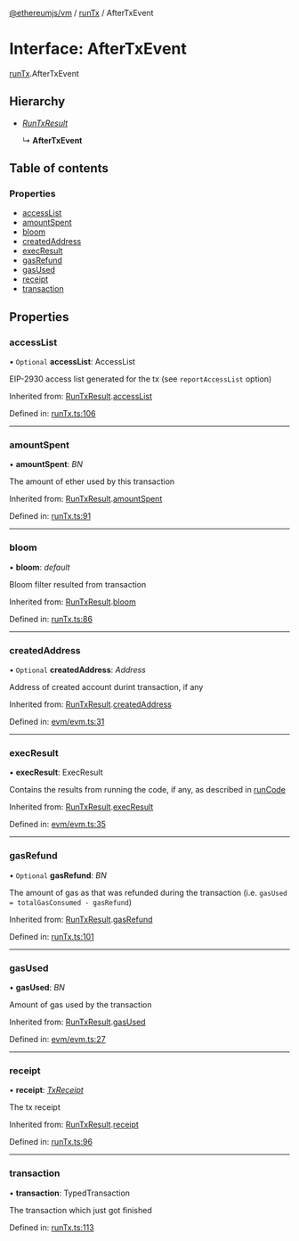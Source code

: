 [@ethereumjs/vm](../README.md) / [runTx](../modules/runtx.md) / AfterTxEvent

# Interface: AfterTxEvent

[runTx](../modules/runtx.md).AfterTxEvent

## Hierarchy

- [*RunTxResult*](runtx.runtxresult.md)

  ↳ **AfterTxEvent**

## Table of contents

### Properties

- [accessList](runtx.aftertxevent.md#accesslist)
- [amountSpent](runtx.aftertxevent.md#amountspent)
- [bloom](runtx.aftertxevent.md#bloom)
- [createdAddress](runtx.aftertxevent.md#createdaddress)
- [execResult](runtx.aftertxevent.md#execresult)
- [gasRefund](runtx.aftertxevent.md#gasrefund)
- [gasUsed](runtx.aftertxevent.md#gasused)
- [receipt](runtx.aftertxevent.md#receipt)
- [transaction](runtx.aftertxevent.md#transaction)

## Properties

### accessList

• `Optional` **accessList**: AccessList

EIP-2930 access list generated for the tx (see `reportAccessList` option)

Inherited from: [RunTxResult](runtx.runtxresult.md).[accessList](runtx.runtxresult.md#accesslist)

Defined in: [runTx.ts:106](https://github.com/ethereumjs/ethereumjs-monorepo/blob/master/packages/vm/src/runTx.ts#L106)

___

### amountSpent

• **amountSpent**: *BN*

The amount of ether used by this transaction

Inherited from: [RunTxResult](runtx.runtxresult.md).[amountSpent](runtx.runtxresult.md#amountspent)

Defined in: [runTx.ts:91](https://github.com/ethereumjs/ethereumjs-monorepo/blob/master/packages/vm/src/runTx.ts#L91)

___

### bloom

• **bloom**: *default*

Bloom filter resulted from transaction

Inherited from: [RunTxResult](runtx.runtxresult.md).[bloom](runtx.runtxresult.md#bloom)

Defined in: [runTx.ts:86](https://github.com/ethereumjs/ethereumjs-monorepo/blob/master/packages/vm/src/runTx.ts#L86)

___

### createdAddress

• `Optional` **createdAddress**: *Address*

Address of created account durint transaction, if any

Inherited from: [RunTxResult](runtx.runtxresult.md).[createdAddress](runtx.runtxresult.md#createdaddress)

Defined in: [evm/evm.ts:31](https://github.com/ethereumjs/ethereumjs-monorepo/blob/master/packages/vm/src/evm/evm.ts#L31)

___

### execResult

• **execResult**: ExecResult

Contains the results from running the code, if any, as described in [runCode](../classes/index.default.md#runcode)

Inherited from: [RunTxResult](runtx.runtxresult.md).[execResult](runtx.runtxresult.md#execresult)

Defined in: [evm/evm.ts:35](https://github.com/ethereumjs/ethereumjs-monorepo/blob/master/packages/vm/src/evm/evm.ts#L35)

___

### gasRefund

• `Optional` **gasRefund**: *BN*

The amount of gas as that was refunded during the transaction (i.e. `gasUsed = totalGasConsumed - gasRefund`)

Inherited from: [RunTxResult](runtx.runtxresult.md).[gasRefund](runtx.runtxresult.md#gasrefund)

Defined in: [runTx.ts:101](https://github.com/ethereumjs/ethereumjs-monorepo/blob/master/packages/vm/src/runTx.ts#L101)

___

### gasUsed

• **gasUsed**: *BN*

Amount of gas used by the transaction

Inherited from: [RunTxResult](runtx.runtxresult.md).[gasUsed](runtx.runtxresult.md#gasused)

Defined in: [evm/evm.ts:27](https://github.com/ethereumjs/ethereumjs-monorepo/blob/master/packages/vm/src/evm/evm.ts#L27)

___

### receipt

• **receipt**: [*TxReceipt*](../modules/types.md#txreceipt)

The tx receipt

Inherited from: [RunTxResult](runtx.runtxresult.md).[receipt](runtx.runtxresult.md#receipt)

Defined in: [runTx.ts:96](https://github.com/ethereumjs/ethereumjs-monorepo/blob/master/packages/vm/src/runTx.ts#L96)

___

### transaction

• **transaction**: TypedTransaction

The transaction which just got finished

Defined in: [runTx.ts:113](https://github.com/ethereumjs/ethereumjs-monorepo/blob/master/packages/vm/src/runTx.ts#L113)
